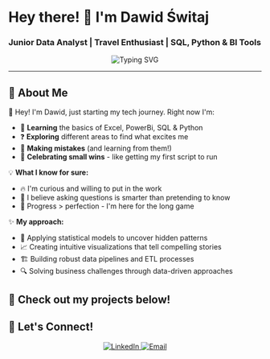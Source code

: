 # Hey there! 👋 I'm Dawid Świtaj  

### Junior Data Analyst | Travel Enthusiast | SQL, Python & BI Tools 

<p align="center">
  <img src="https://readme-typing-svg.herokuapp.com?color=00AEEF&size=22&center=true&vCenter=true&width=600&lines=Tech+Enthusiast+%7C+Curious+Learner;Data+Explorer+%7C+Python+%7C+SQL;Growth+Mentality+%7C+One+Step+at+a+Time" alt="Typing SVG">
</p>

---

## 🌱 About Me

👋 Hey! I'm Dawid, just starting my tech journey. Right now I'm:
- 🧠 **Learning** the basics of Excel, PowerBi, SQL & Python
- ❓ **Exploring** different areas to find what excites me
- 🤔 **Making mistakes** (and learning from them!)
- 🌟 **Celebrating small wins** - like getting my first script to run

💡 **What I know for sure:**
- 🔥 I'm curious and willing to put in the work
- 🤝 I believe asking questions is smarter than pretending to know
- 🐢 Progress > perfection - I'm here for the long game

✨ **My approach:**
- 🧠 Applying statistical models to uncover hidden patterns
- 📈 Creating intuitive visualizations that tell compelling stories
- 🏗️ Building robust data pipelines and ETL processes
- 🔍 Solving business challenges through data-driven approaches

🌟 **Check out my projects below!**
---

## 📣 Let's Connect!

<p align="center">
  <a href="https://www.linkedin.com/in/dawid-%C5%9Bwitaj13/">
    <img src="https://img.shields.io/badge/LinkedIn-0077B5?style=for-the-badge&logo=linkedin&logoColor=white" alt="LinkedIn">
  </a>
  <a href="mailto:dawid.switay@gmail.com">
    <img src="https://img.shields.io/badge/Email-D14836?style=for-the-badge&logo=gmail&logoColor=white" alt="Email">
  </a>
</p>
